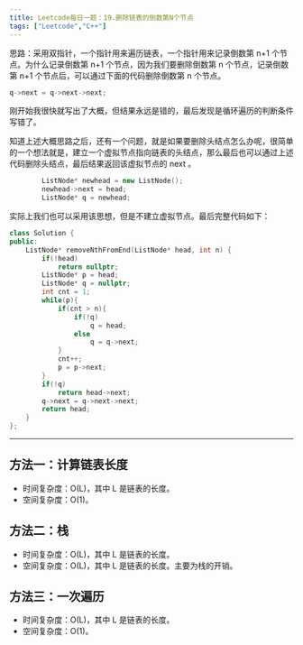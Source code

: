 ```yaml
---
title: Leetcode每日一题：19.删除链表的倒数第N个节点
tags: ["Leetcode","C++"]
---
```


思路：采用双指针，一个指针用来遍历链表，一个指针用来记录倒数第 n+1 个节点。为什么记录倒数第 n+1 个节点，因为我们要删除倒数第 n 个节点，记录倒数第 n+1 个节点后，可以通过下面的代码删除倒数第 n 个节点。

~~~c++
q->next = q->next->next;
~~~

刚开始我很快就写出了大概，但结果永远是错的，最后发现是循环遍历的判断条件写错了。

知道上述大概思路之后，还有一个问题，就是如果要删除头结点怎么办呢，很简单的一个想法就是，建立一个虚拟节点指向链表的头结点，那么最后也可以通过上述代码删除头结点，最后结果返回该虚拟节点的 next 。

~~~c++
       	ListNode* newhead = new ListNode();
        newhead->next = head;
        ListNode* q = newhead;
~~~

实际上我们也可以采用该思想，但是不建立虚拟节点。最后完整代码如下：

~~~c++
class Solution {
public:
    ListNode* removeNthFromEnd(ListNode* head, int n) {
        if(!head)
            return nullptr;
        ListNode* p = head;
        ListNode* q = nullptr;
        int cnt = 1;
        while(p){
            if(cnt > n){
                if(!q)
                    q = head;
                else
                    q = q->next;
            }
            cnt++;
            p = p->next;
        }
        if(!q)
            return head->next;
        q->next = q->next->next;
        return head;
    }
};
~~~

***

## 方法一：计算链表长度

- 时间复杂度：O(L)，其中 L 是链表的长度。
- 空间复杂度：O(1)。

## 方法二：栈

- 时间复杂度：O(L)，其中 L 是链表的长度。
- 空间复杂度：O(L)，其中 L 是链表的长度。主要为栈的开销。

## 方法三：一次遍历

- 时间复杂度：O(L)，其中 L 是链表的长度。
- 空间复杂度：O(1)。